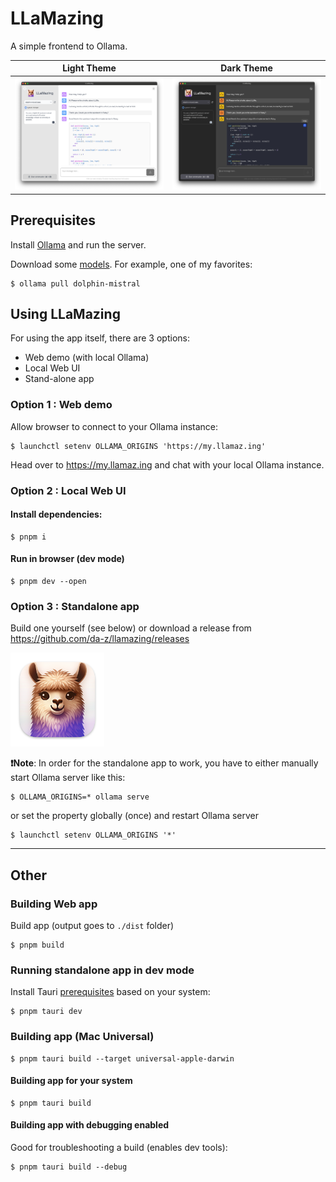 # LLaMazing

A simple frontend to Ollama.

| Light Theme               | Dark Theme               |
| ------------------------- | ------------------------ |
| ![](screenshot-light.png) | ![](screenshot-dark.png) |

## Prerequisites

Install [Ollama](https://ollama.ai/) and run the server.

Download some [models](https://ollama.ai/library). For example, one of my favorites:

```shell
$ ollama pull dolphin-mistral
```

## Using LLaMazing

For using the app itself, there are 3 options:

- Web demo (with local Ollama)
- Local Web UI
- Stand-alone app


### Option 1 : Web demo

Allow browser to connect to your Ollama instance:

```shell
$ launchctl setenv OLLAMA_ORIGINS 'https://my.llamaz.ing'
```

Head over to https://my.llamaz.ing and chat with your local Ollama instance.

### Option 2 : Local Web UI

#### Install dependencies:

```shell
$ pnpm i
```

#### Run in browser (dev mode)

```shell
$ pnpm dev --open
```

### Option 3 : Standalone app

Build one yourself (see below) or download a release from https://github.com/da-z/llamazing/releases

<img src="app-icon.png" width="150"/>

**❗Note**: In order for the standalone app to work, you have to either manually start Ollama server like this:

```shell
$ OLLAMA_ORIGINS=* ollama serve
```

or set the property globally (once) and restart Ollama server

```shell
$ launchctl setenv OLLAMA_ORIGINS '*'
```

---

## Other

### Building Web app

Build app (output goes to `./dist` folder)

```shell
$ pnpm build
```

### Running standalone app in dev mode

Install Tauri [prerequisites](https://tauri.app/v1/guides/getting-started/prerequisites) based on your system: 

```shell
$ pnpm tauri dev
```

### Building app (Mac Universal)

```shell
$ pnpm tauri build --target universal-apple-darwin
```

#### Building app for your system

```shell
$ pnpm tauri build
```

#### Building app with debugging enabled

Good for troubleshooting a build (enables dev tools):

```shell
$ pnpm tauri build --debug
```
